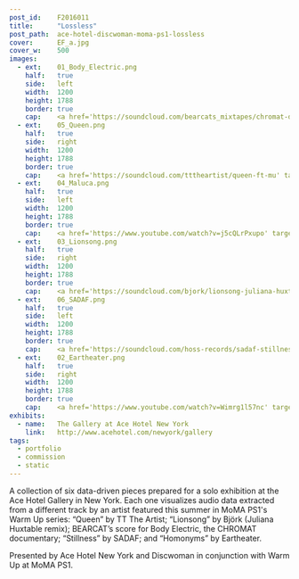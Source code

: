 ```yaml
---
post_id:    F2016011
title:      "Lossless"
post_path:  ace-hotel-discwoman-moma-ps1-lossless
cover:      EF_a.jpg
cover_w:    500
images:
  - ext:    01_Body_Electric.png
    half:   true
    side:   left
    width:  1200
    height: 1788
    border: true
    cap:    <a href='https://soundcloud.com/bearcats_mixtapes/chromat-documentary-score-teaser' target='_blank'>BEARCAT</a>
  - ext:    05_Queen.png
    half:   true
    side:   right
    width:  1200
    height: 1788
    border: true
    cap:    <a href='https://soundcloud.com/tttheartist/queen-ft-mu' target='_blank'>TT</a>
  - ext:    04_Maluca.png
    half:   true
    side:   left
    width:  1200
    height: 1788
    border: true
    cap:    <a href='https://www.youtube.com/watch?v=j5cQLrPxupo' target='_blank'>Maluca</a>
  - ext:    03_Lionsong.png
    half:   true
    side:   right
    width:  1200
    height: 1788
    border: true
    cap:    <a href='https://soundcloud.com/bjork/lionsong-juliana-huxtable-remix-1?in=bjork/sets/vulnicura-remix-project-part-3' target='_blank'>Juliana</a>
  - ext:    06_SADAF.png
    half:   true
    side:   left
    width:  1200
    height: 1788
    border: true
    cap:    <a href='https://soundcloud.com/hoss-records/sadaf-stillness' target='_blank'>SADAF</a>
  - ext:    02_Eartheater.png
    half:   true
    side:   right
    width:  1200
    height: 1788
    border: true
    cap:    <a href='https://www.youtube.com/watch?v=Wimrg1l57nc' target='_blank'>Eartheater</a>
exhibits:
  - name:   The Gallery at Ace Hotel New York
    link:   http://www.acehotel.com/newyork/gallery
tags:
  - portfolio
  - commission
  - static
---
```

A collection of six data-driven pieces prepared for a solo exhibition at the Ace Hotel Gallery in New York. Each one visualizes audio data extracted from a different track by an artist featured this summer in MoMA PS1's Warm Up series: “Queen” by TT The Artist; “Lionsong” by Björk (Juliana Huxtable remix); BEARCAT’s score for Body Electric, the CHROMAT documentary; “Stillness” by SADAF; and “Homonyms” by Eartheater.

Presented by Ace Hotel New York and Discwoman in conjunction with Warm Up at MoMA PS1.
